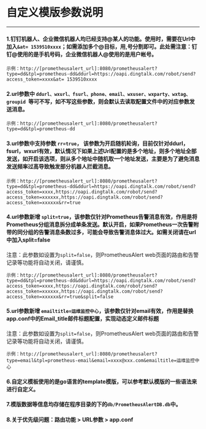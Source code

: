 # 自定义模版参数说明
----------------------------------------------------------------------

#### 1.钉钉机器人、企业微信机器人均已经支持@某人的功能。使用时，需要在Url中加入`&at= 1539510xxxx`；如需添加多个@目标，用,号分割即可。此处需注意：钉钉@使用的是手机号码，企业微信机器人@使用的是用户帐号。

`示例：http://[prometheusalert_url]:8080/prometheusalert?type=dd&tpl=prometheus-dd&ddurl=https://oapi.dingtalk.com/robot/send?access_token=xxxx&at= 1539510xxxx`


#### 2.url参数中 `ddurl、wxurl、fsurl、phone、email、wxuser、wxparty、wxtag、groupid `等可不写，如不写这些参数，则会默认去读取配置文件中的对应参数发送消息。

`示例：http://[prometheusalert_url]:8080/prometheusalert?type=dd&tpl=prometheus-dd`


#### 3.url参数中支持参数 `rr=true`， 该参数为开启随机轮询，目前仅针对ddurl，fsurl，wxurl有效，默认情况下如果上述Url配置的是多个地址，则多个地址全部发送，如开启该选项，则从多个地址中随机取一个地址发送，主要是为了避免消息发送频率过高导致触发部分机器人拦截消息。

`示例：http://[prometheusalert_url]:8080/prometheusalert?type=dd&tpl=prometheus-dd&ddurl=https://oapi.dingtalk.com/robot/send?access_token=xxxx,https://oapi.dingtalk.com/robot/send?access_token=xxxxxx,https://oapi.dingtalk.com/robot/send?access_token=xxxxxx&rr=true`


#### 4.url参数新增 `split=true`，该参数仅针对Prometheus告警消息有效，作用是将Prometheus分组消息拆分成单条发送。默认开启，如果Prometheus一次告警附带的同分组的告警消息条数过多，可能会导致告警消息体过大。如需关闭请在url中加入split=false

注意：此参数如设置为`split=false`，则PrometheusAlert web页面的路由和告警记录等功能将自动关闭，请谨慎。

`示例：http://[prometheusalert_url]:8080/prometheusalert?type=dd&tpl=prometheus-dd&ddurl=https://oapi.dingtalk.com/robot/send?access_token=xxxx,https://oapi.dingtalk.com/robot/send?access_token=xxxxxx,https://oapi.dingtalk.com/robot/send?access_token=xxxxxx&rr=true&split=false`


#### 5.url参数新增 `emailtitle=运维监控中心`，该参数仅针对email有效，作用是替换app.conf中的Email_title邮件标题配置，实现动态定义邮件标题

注意：此参数如设置为`split=false`，则PrometheusAlert web页面的路由和告警记录等功能将自动关闭，请谨慎。

`示例：http://[prometheusalert_url]:8080/prometheusalert?type=email&tpl=prometheus-email&email=xxxx@xxx.com&emailtitle=运维监控中心`


#### 6.自定义模板使用的是go语言的template模版，可以参考默认模版的一些语法来进行自定义。

#### 7.模版数据等信息均存储在程序目录的下的`db/PrometheusAlertDB.db`中。

#### 8.关于优先级问题：路由功能 > URL参数 > app.conf